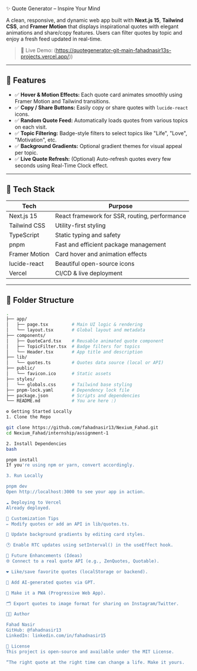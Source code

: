 ✨ Quote Generator – Inspire Your Mind

A clean, responsive, and dynamic web app built with **Next.js 15**, **Tailwind CSS**, and **Framer Motion** that displays inspirational quotes with elegant animations and share/copy features. Users can filter quotes by topic and enjoy a fresh feed updated in real-time.

> 🔗 Live Demo: (https://quotegenerator-git-main-fahadnasir13s-projects.vercel.app/))

---

## 🚀 Features

- ✅ **Hover & Motion Effects:** Each quote card animates smoothly using Framer Motion and Tailwind transitions.
- ✅ **Copy / Share Buttons:** Easily copy or share quotes with `lucide-react` icons.
- ✅ **Random Quote Feed:** Automatically loads quotes from various topics on each visit.
- ✅ **Topic Filtering:** Badge-style filters to select topics like "Life", "Love", "Motivation", etc.
- ✅ **Background Gradients:** Optional gradient themes for visual appeal per topic.
- ✅ **Live Quote Refresh:** (Optional) Auto-refresh quotes every few seconds using Real-Time Clock effect.

---

## 🧠 Tech Stack

| Tech         | Purpose                                      |
|--------------|----------------------------------------------|
| Next.js 15   | React framework for SSR, routing, performance|
| Tailwind CSS | Utility-first styling                        |
| TypeScript   | Static typing and safety                     |
| pnpm         | Fast and efficient package management        |
| Framer Motion| Card hover and animation effects             |
| lucide-react | Beautiful open-source icons                  |
| Vercel       | CI/CD & live deployment                      |

---

## 📁 Folder Structure

```bash
.
├── app/
│   ├── page.tsx         # Main UI logic & rendering
│   └── layout.tsx       # Global layout and metadata
├── components/
│   ├── QuoteCard.tsx    # Reusable animated quote component
│   ├── TopicFilter.tsx  # Badge filters for topics
│   └── Header.tsx       # App title and description
├── lib/
│   └── quotes.ts        # Quotes data source (local or API)
├── public/
│   └── favicon.ico      # Static assets
├── styles/
│   └── globals.css      # Tailwind base styling
├── pnpm-lock.yaml       # Dependency lock file
├── package.json         # Scripts and dependencies
└── README.md            # You are here :)

⚙️ Getting Started Locally
1. Clone the Repo

git clone https://github.com/fahadnasir13/Nexium_Fahad.git
cd Nexium_Fahad/internship/assignment-1

2. Install Dependencies
bash

pnpm install
If you're using npm or yarn, convert accordingly.

3. Run Locally

pnpm dev
Open http://localhost:3000 to see your app in action.

☁️ Deploying to Vercel
Already deployed.

🧪 Customization Tips
✏️ Modify quotes or add an API in lib/quotes.ts.

🎨 Update background gradients by editing card styles.

🕐 Enable RTC updates using setInterval() in the useEffect hook.

🧩 Future Enhancements (Ideas)
🌐 Connect to a real quote API (e.g., ZenQuotes, Quotable).

❤️ Like/save favorite quotes (localStorage or backend).

🧠 Add AI-generated quotes via GPT.

📱 Make it a PWA (Progressive Web App).

🗂 Export quotes to image format for sharing on Instagram/Twitter.

🧑‍💻 Author

Fahad Nasir
GitHub: @fahadnasir13
LinkedIn: linkedin.com/in/fahadnasir15

📄 License
This project is open-source and available under the MIT License.

“The right quote at the right time can change a life. Make it yours.
